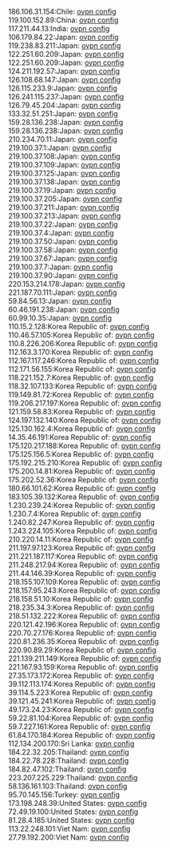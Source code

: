 186.106.31.154:Chile: [ovpn config](vpn/186_106_31_154.ovpn)  
119.100.152.89:China: [ovpn config](vpn/119_100_152_89.ovpn)  
117.211.44.13:India: [ovpn config](vpn/117_211_44_13.ovpn)  
106.179.84.22:Japan: [ovpn config](vpn/106_179_84_22.ovpn)  
119.238.83.211:Japan: [ovpn config](vpn/119_238_83_211.ovpn)  
122.251.60.209:Japan: [ovpn config](vpn/122_251_60_209.ovpn)  
122.251.60.209:Japan: [ovpn config](vpn/122_251_60_209.ovpn)  
124.211.192.57:Japan: [ovpn config](vpn/124_211_192_57.ovpn)  
126.108.68.147:Japan: [ovpn config](vpn/126_108_68_147.ovpn)  
126.115.233.9:Japan: [ovpn config](vpn/126_115_233_9.ovpn)  
126.241.115.237:Japan: [ovpn config](vpn/126_241_115_237.ovpn)  
126.79.45.204:Japan: [ovpn config](vpn/126_79_45_204.ovpn)  
133.32.51.251:Japan: [ovpn config](vpn/133_32_51_251.ovpn)  
159.28.136.238:Japan: [ovpn config](vpn/159_28_136_238.ovpn)  
159.28.136.238:Japan: [ovpn config](vpn/159_28_136_238.ovpn)  
210.234.70.11:Japan: [ovpn config](vpn/210_234_70_11.ovpn)  
219.100.37.1:Japan: [ovpn config](vpn/219_100_37_1.ovpn)  
219.100.37.108:Japan: [ovpn config](vpn/219_100_37_108.ovpn)  
219.100.37.109:Japan: [ovpn config](vpn/219_100_37_109.ovpn)  
219.100.37.125:Japan: [ovpn config](vpn/219_100_37_125.ovpn)  
219.100.37.138:Japan: [ovpn config](vpn/219_100_37_138.ovpn)  
219.100.37.19:Japan: [ovpn config](vpn/219_100_37_19.ovpn)  
219.100.37.205:Japan: [ovpn config](vpn/219_100_37_205.ovpn)  
219.100.37.211:Japan: [ovpn config](vpn/219_100_37_211.ovpn)  
219.100.37.213:Japan: [ovpn config](vpn/219_100_37_213.ovpn)  
219.100.37.22:Japan: [ovpn config](vpn/219_100_37_22.ovpn)  
219.100.37.4:Japan: [ovpn config](vpn/219_100_37_4.ovpn)  
219.100.37.50:Japan: [ovpn config](vpn/219_100_37_50.ovpn)  
219.100.37.58:Japan: [ovpn config](vpn/219_100_37_58.ovpn)  
219.100.37.67:Japan: [ovpn config](vpn/219_100_37_67.ovpn)  
219.100.37.7:Japan: [ovpn config](vpn/219_100_37_7.ovpn)  
219.100.37.90:Japan: [ovpn config](vpn/219_100_37_90.ovpn)  
220.153.214.178:Japan: [ovpn config](vpn/220_153_214_178.ovpn)  
221.187.70.111:Japan: [ovpn config](vpn/221_187_70_111.ovpn)  
59.84.56.13:Japan: [ovpn config](vpn/59_84_56_13.ovpn)  
60.46.191.238:Japan: [ovpn config](vpn/60_46_191_238.ovpn)  
60.99.10.35:Japan: [ovpn config](vpn/60_99_10_35.ovpn)  
110.15.2.128:Korea Republic of: [ovpn config](vpn/110_15_2_128.ovpn)  
110.46.57.105:Korea Republic of: [ovpn config](vpn/110_46_57_105.ovpn)  
110.8.226.206:Korea Republic of: [ovpn config](vpn/110_8_226_206.ovpn)  
112.163.3.170:Korea Republic of: [ovpn config](vpn/112_163_3_170.ovpn)  
112.167.117.246:Korea Republic of: [ovpn config](vpn/112_167_117_246.ovpn)  
112.171.56.155:Korea Republic of: [ovpn config](vpn/112_171_56_155.ovpn)  
118.221.152.7:Korea Republic of: [ovpn config](vpn/118_221_152_7.ovpn)  
118.32.107.133:Korea Republic of: [ovpn config](vpn/118_32_107_133.ovpn)  
119.149.81.72:Korea Republic of: [ovpn config](vpn/119_149_81_72.ovpn)  
119.206.217.197:Korea Republic of: [ovpn config](vpn/119_206_217_197.ovpn)  
121.159.58.83:Korea Republic of: [ovpn config](vpn/121_159_58_83.ovpn)  
124.197.132.140:Korea Republic of: [ovpn config](vpn/124_197_132_140.ovpn)  
125.130.162.4:Korea Republic of: [ovpn config](vpn/125_130_162_4.ovpn)  
14.35.46.191:Korea Republic of: [ovpn config](vpn/14_35_46_191.ovpn)  
175.120.217.188:Korea Republic of: [ovpn config](vpn/175_120_217_188.ovpn)  
175.125.156.5:Korea Republic of: [ovpn config](vpn/175_125_156_5.ovpn)  
175.192.215.210:Korea Republic of: [ovpn config](vpn/175_192_215_210.ovpn)  
175.200.14.81:Korea Republic of: [ovpn config](vpn/175_200_14_81.ovpn)  
175.202.52.36:Korea Republic of: [ovpn config](vpn/175_202_52_36.ovpn)  
180.66.101.62:Korea Republic of: [ovpn config](vpn/180_66_101_62.ovpn)  
183.105.39.132:Korea Republic of: [ovpn config](vpn/183_105_39_132.ovpn)  
1.230.239.24:Korea Republic of: [ovpn config](vpn/1_230_239_24.ovpn)  
1.230.7.4:Korea Republic of: [ovpn config](vpn/1_230_7_4.ovpn)  
1.240.82.247:Korea Republic of: [ovpn config](vpn/1_240_82_247.ovpn)  
1.243.224.105:Korea Republic of: [ovpn config](vpn/1_243_224_105.ovpn)  
210.220.14.11:Korea Republic of: [ovpn config](vpn/210_220_14_11.ovpn)  
211.197.97.123:Korea Republic of: [ovpn config](vpn/211_197_97_123.ovpn)  
211.221.187.117:Korea Republic of: [ovpn config](vpn/211_221_187_117.ovpn)  
211.248.217.94:Korea Republic of: [ovpn config](vpn/211_248_217_94.ovpn)  
211.44.146.39:Korea Republic of: [ovpn config](vpn/211_44_146_39.ovpn)  
218.155.107.109:Korea Republic of: [ovpn config](vpn/218_155_107_109.ovpn)  
218.157.95.243:Korea Republic of: [ovpn config](vpn/218_157_95_243.ovpn)  
218.158.51.10:Korea Republic of: [ovpn config](vpn/218_158_51_10.ovpn)  
218.235.34.3:Korea Republic of: [ovpn config](vpn/218_235_34_3.ovpn)  
218.51.132.222:Korea Republic of: [ovpn config](vpn/218_51_132_222.ovpn)  
220.121.42.196:Korea Republic of: [ovpn config](vpn/220_121_42_196.ovpn)  
220.70.27.176:Korea Republic of: [ovpn config](vpn/220_70_27_176.ovpn)  
220.81.236.35:Korea Republic of: [ovpn config](vpn/220_81_236_35.ovpn)  
220.90.89.29:Korea Republic of: [ovpn config](vpn/220_90_89_29.ovpn)  
221.139.211.149:Korea Republic of: [ovpn config](vpn/221_139_211_149.ovpn)  
221.167.93.159:Korea Republic of: [ovpn config](vpn/221_167_93_159.ovpn)  
27.35.173.172:Korea Republic of: [ovpn config](vpn/27_35_173_172.ovpn)  
39.112.113.174:Korea Republic of: [ovpn config](vpn/39_112_113_174.ovpn)  
39.114.5.223:Korea Republic of: [ovpn config](vpn/39_114_5_223.ovpn)  
39.121.45.241:Korea Republic of: [ovpn config](vpn/39_121_45_241.ovpn)  
49.173.24.23:Korea Republic of: [ovpn config](vpn/49_173_24_23.ovpn)  
59.22.81.104:Korea Republic of: [ovpn config](vpn/59_22_81_104.ovpn)  
59.7.227.161:Korea Republic of: [ovpn config](vpn/59_7_227_161.ovpn)  
61.84.170.184:Korea Republic of: [ovpn config](vpn/61_84_170_184.ovpn)  
112.134.200.170:Sri Lanka: [ovpn config](vpn/112_134_200_170.ovpn)  
184.22.32.205:Thailand: [ovpn config](vpn/184_22_32_205.ovpn)  
184.22.78.228:Thailand: [ovpn config](vpn/184_22_78_228.ovpn)  
184.82.47.102:Thailand: [ovpn config](vpn/184_82_47_102.ovpn)  
223.207.225.229:Thailand: [ovpn config](vpn/223_207_225_229.ovpn)  
58.136.161.103:Thailand: [ovpn config](vpn/58_136_161_103.ovpn)  
95.70.145.156:Turkey: [ovpn config](vpn/95_70_145_156.ovpn)  
173.198.248.39:United States: [ovpn config](vpn/173_198_248_39.ovpn)  
72.49.19.100:United States: [ovpn config](vpn/72_49_19_100.ovpn)  
81.28.4.185:United States: [ovpn config](vpn/81_28_4_185.ovpn)  
113.22.248.101:Viet Nam: [ovpn config](vpn/113_22_248_101.ovpn)  
27.79.192.200:Viet Nam: [ovpn config](vpn/27_79_192_200.ovpn)  
